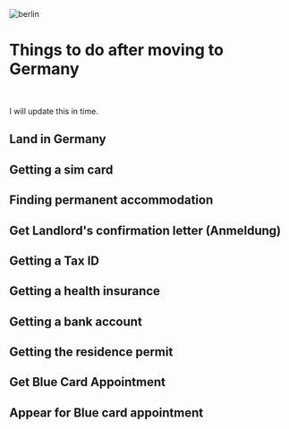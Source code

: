 <img src="/img/berlin.jpg" title="berlin" class="post-first-image" />

# Things to do after moving to Germany

&nbsp;

I will update this in time.

## Land in Germany

## Getting a sim card

## Finding permanent accommodation

## Get Landlord's confirmation letter (Anmeldung)

## Getting a Tax ID

## Getting a health insurance

## Getting a bank account

## Getting the residence permit

## Get Blue Card Appointment

## Appear for Blue card appointment